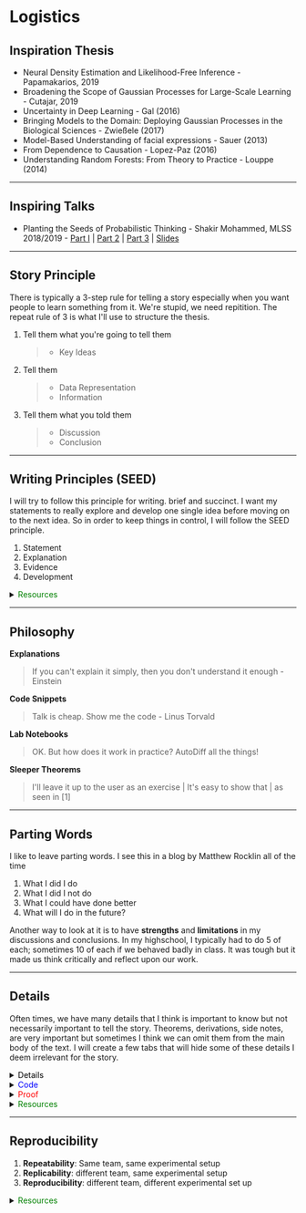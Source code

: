 # Logistics

## Inspiration Thesis

* Neural Density Estimation and Likelihood-Free Inference - Papamakarios, 2019
* Broadening the Scope of Gaussian Processes for Large-Scale Learning - Cutajar, 2019
* Uncertainty in Deep Learning - Gal (2016)
* Bringing Models to the Domain: Deploying Gaussian Processes in the Biological Sciences - Zwießele (2017)
* Model-Based Understanding of facial expressions - Sauer (2013)
* From Dependence to Causation - Lopez-Paz (2016)
* Understanding Random Forests: From Theory to Practice - Louppe (2014)

---

## Inspiring Talks

* Planting the Seeds of Probabilistic Thinking - Shakir Mohammed, MLSS 2018/2019 - [Part I](https://www.youtube.com/watch?v=hlVayKW8v9M) | [Part 2](https://www.youtube.com/watch?v=Yp5YF1JR8HE) | [Part 3](https://www.youtube.com/watch?v=yachHELNsz4) | [Slides](https://drive.google.com/open?id=1DO5yGEoFr6FNZaBJMt0xwKwB9h1G_B1i)

---

## Story Principle

There is typically a 3-step rule for telling a story especially when you want people to learn something from it. We're stupid, we need repitition. The repeat rule of 3 is what I'll use to structure the thesis.

1. Tell them what you're going to tell them
   > * Key Ideas
2. Tell them
   > * Data Representation
   > * Information
3. Tell them what you told them
   > * Discussion
   > * Conclusion

---

## Writing Principles (SEED)

I will try to follow this principle for writing. brief and succinct. I want my statements to really explore and develop one single idea before moving on to the next idea. So in order to keep things in control, I will follow the SEED principle. 

1. Statement
2. Explanation
3. Evidence
4. Development

<details>
<summary>
    <font color="green">Resources
    </font>
</summary>

* Writing Science: How to write papers that get cited and proposals that get funded - Joshua Schimel (2011)

</details>

---

## Philosophy

**Explanations**
> If you can't explain it simply, then you don't understand it enough - Einstein

**Code Snippets**
> Talk is cheap. Show me the code - Linus Torvald

**Lab Notebooks**
> OK. But how does it work in practice?
> AutoDiff all the things!

**Sleeper Theorems**
> I'll leave it up to the user as an exercise | It's easy to show that | as seen in [1] 

---

## Parting Words

I like to leave parting words. I see this in a blog by Matthew Rocklin all of the time

1. What I did I do
2. What I did I not do
3. What I could have done better
4. What will I do in the future?

Another way to look at it is to have **strengths** and **limitations** in my discussions and conclusions. In my highschool, I typically had to do 5 of each; sometimes 10 of each if we behaved badly in class. It was tough but it made us think critically and reflect upon our work.

---

## Details

Often times, we have many details that I think is important to know but not necessarily important to tell the story. Theorems, derivations, side notes, are very important but sometimes I think we can omit them from the main body of the text. I will create a few tabs that will hide some of these details I deem irrelevant for the story.

<details>
<summary>
    <font color="black">Details
    </font>
</summary>

These are simply details that I feel are side notes.

</details>

<details>
<summary>
    <font color="blue">Code
    </font>
</summary>

Code examples that maybe tell you how to algorithmically do something. They might also feature snippets of some practical modifcations that may occur in the field.

</details>

<details>
<summary>
    <font color="red">Proof
    </font>
</summary>

I am not a fan of proofs being in the main body of the text (unless the text is about proofs). In ML, often this is not necessary except for a theoretical paper. In applied settings, we only need main equations and the rest of the details can go in the appendix.

</details>

<details>
<summary>
    <font color="green">Resources
    </font>
</summary>

Extra links where a better explanation can be given.

</details>

---
## Reproducibility

1. **Repeatability**: Same team, same experimental setup
2. **Replicability**: different team, same experimental setup
3. **Reproducibility**: different team, different experimental set up

<details>
<summary>
    <font color="green">Resources
    </font>
</summary>

**Source**: Association for Computing Machinery (2016)

</details>